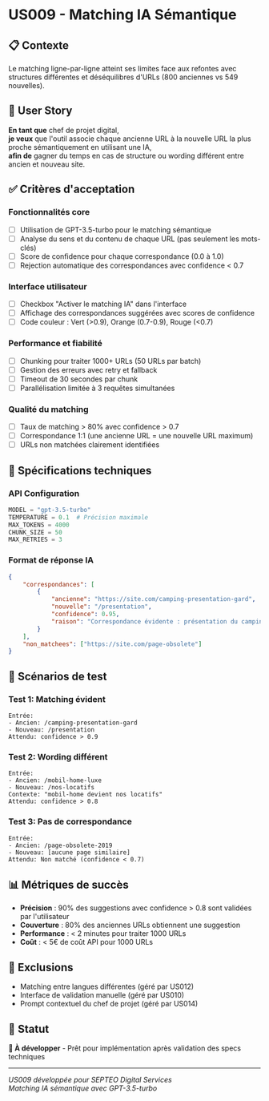 # US009 - Matching IA Sémantique

## 📋 Contexte
Le matching ligne-par-ligne atteint ses limites face aux refontes avec structures différentes et déséquilibres d'URLs (800 anciennes vs 549 nouvelles).

## 🎯 User Story

**En tant que** chef de projet digital,  
**je veux** que l'outil associe chaque ancienne URL à la nouvelle URL la plus proche sémantiquement en utilisant une IA,  
**afin de** gagner du temps en cas de structure ou wording différent entre ancien et nouveau site.

## ✅ Critères d'acceptation

### Fonctionnalités core
- [ ] Utilisation de GPT-3.5-turbo pour le matching sémantique
- [ ] Analyse du sens et du contenu de chaque URL (pas seulement les mots-clés)
- [ ] Score de confidence pour chaque correspondance (0.0 à 1.0)
- [ ] Rejection automatique des correspondances avec confidence < 0.7

### Interface utilisateur
- [ ] Checkbox "Activer le matching IA" dans l'interface
- [ ] Affichage des correspondances suggérées avec scores de confidence
- [ ] Code couleur : Vert (>0.9), Orange (0.7-0.9), Rouge (<0.7)

### Performance et fiabilité
- [ ] Chunking pour traiter 1000+ URLs (50 URLs par batch)
- [ ] Gestion des erreurs avec retry et fallback
- [ ] Timeout de 30 secondes par chunk
- [ ] Parallélisation limitée à 3 requêtes simultanées

### Qualité du matching
- [ ] Taux de matching > 80% avec confidence > 0.7
- [ ] Correspondance 1:1 (une ancienne URL = une nouvelle URL maximum)
- [ ] URLs non matchées clairement identifiées

## 🔧 Spécifications techniques

### API Configuration
```python
MODEL = "gpt-3.5-turbo"
TEMPERATURE = 0.1  # Précision maximale
MAX_TOKENS = 4000
CHUNK_SIZE = 50
MAX_RETRIES = 3
```

### Format de réponse IA
```json
{
    "correspondances": [
        {
            "ancienne": "https://site.com/camping-presentation-gard",
            "nouvelle": "/presentation",
            "confidence": 0.95,
            "raison": "Correspondance évidente : présentation du camping"
        }
    ],
    "non_matchees": ["https://site.com/page-obsolete"]
}
```

## 🧪 Scénarios de test

### Test 1: Matching évident
```
Entrée:
- Ancien: /camping-presentation-gard
- Nouveau: /presentation
Attendu: confidence > 0.9
```

### Test 2: Wording différent
```
Entrée:
- Ancien: /mobil-home-luxe  
- Nouveau: /nos-locatifs
Contexte: "mobil-home devient nos locatifs"
Attendu: confidence > 0.8
```

### Test 3: Pas de correspondance
```
Entrée:
- Ancien: /page-obsolete-2019
- Nouveau: [aucune page similaire]
Attendu: Non matché (confidence < 0.7)
```

## 📊 Métriques de succès

- **Précision** : 90% des suggestions avec confidence > 0.8 sont validées par l'utilisateur
- **Couverture** : 80% des anciennes URLs obtiennent une suggestion
- **Performance** : < 2 minutes pour traiter 1000 URLs
- **Coût** : < 5€ de coût API pour 1000 URLs

## 🚫 Exclusions

- Matching entre langues différentes (géré par US012)
- Interface de validation manuelle (géré par US010)
- Prompt contextuel du chef de projet (géré par US014)

## 🔄 Statut
**🔄 À développer** - Prêt pour implémentation après validation des specs techniques

---

*US009 développée pour SEPTEO Digital Services*  
*Matching IA sémantique avec GPT-3.5-turbo*